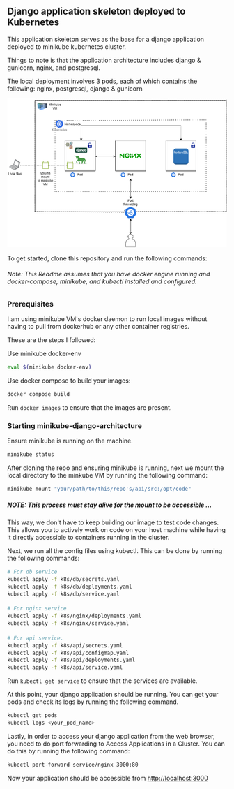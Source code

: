 ## Django application skeleton deployed to Kubernetes

This application skeleton serves as the base for a django application deployed to minikube kubernetes cluster.

Things to note is that the application architecture includes django & gunicorn, nginx, and postgresql.

The local deployment involves 3 pods, each of which contains the following:
nginx,
postgresql,
django & gunicorn

![screenshot](minikube-django-architecture.png)

To get started, clone this repository and run the following commands:

###### Note: This Readme assumes that you have docker engine running and docker-compose, minikube, and kubectl installed and configured.

### Prerequisites

I am using minikube VM's docker daemon to run local images without having to pull from dockerhub or any other container registries.

These are the steps I followed:

Use minikube docker-env
```sh
eval $(minikube docker-env)
```

Use docker compose to build your images:
```sh
docker compose build
```
Run `docker images` to ensure that the images are present.

### Starting minikube-django-architecture 
Ensure minikube is running on the machine.
```sh
minikube status
```
After cloning the repo and ensuring minikube is running, next we mount the local directory to the minkube VM by running the following command:
```sh
minikube mount "your/path/to/this/repo's/api/src:/opt/code"
```
##### NOTE: This process must stay alive for the mount to be accessible ...

This way, we don't have to keep building our image to test code changes. This allows you to actively work on code on your host machine while having it directly accessible to containers running in the cluster.

Next, we run all the config files using kubectl. This can be done by running the following commands:
```sh
# For db service
kubectl apply -f k8s/db/secrets.yaml
kubectl apply -f k8s/db/deployments.yaml
kubectl apply -f k8s/db/service.yaml

# For nginx service
kubectl apply -f k8s/nginx/deployments.yaml
kubectl apply -f k8s/nginx/service.yaml

# For api service.
kubectl apply -f k8s/api/secrets.yaml
kubectl apply -f k8s/api/configmap.yaml
kubectl apply -f k8s/api/deployments.yaml
kubectl apply -f k8s/api/service.yaml
```
Run `kubectl get service` to ensure that the services are available.

At this point, your django application should be running. You can get your pods and check its logs by running the following command.
```sh
kubectl get pods
kubectl logs <your_pod_name>
```
Lastly, in order to access your django application from the web browser, you need to do port forwarding to Access Applications in a Cluster.
You can do this by running the following command:
```sh
kubectl port-forward service/nginx 3000:80
```
Now your application should be accessible from [http://localhost:3000](http://localhost:3000)

